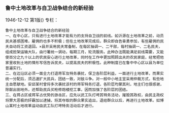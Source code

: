 ### 鲁中土地改革与自卫战争结合的新经验

1946-12-12
第1版()
专栏：

    鲁中土地改革与自卫战争结合的新经验
    一、在中心区，只有进行土地改革才能有力的支持自卫战的前线。如沂源在土地改革之前，动员民夫甚感困难，雇佣的也多不积极；但在土地改革完成后，群众即自告奋勇参加，有些雇佣的民夫自动将工资退回。×县并采用民夫常备制，在每区抽调一、二干部，每村抽调一、二名民夫，组成担架运输大队，由行署统一调动，每期三月，轮流服务。此种办法既能满足前线需要，又能使百分之九十以上的农民安心进行土地改革，同时在工作中更加照顾出夫的农民家庭，经常把他家里收到土地的情形写信告诉民夫，以提高民夫的积极性。此种制度已在鲁中中心区以县为单位普遍实行。
    二、在边沿区必须一面全力打退蒋军及特务袭扰，保卫各阶层利益，一面进行土地改革，而果实统一分配后，须迅速扩大民兵，团结一致，对敌斗争。对一般中小地主宜采用仲裁方式，有些地主自愿献地。安邱某村曾将多次袭扰该村的蒋军特务打退，各阶层均蒙其利，地主们也很感谢，除献出田地外，还帮助民兵买枪修炮楼挖工事，因而加强了各阶层的团结。
    三、在蒋占区或蒋军占优势的游击区，应先以武工队打垮其特务活动，摧毁其政权，由民主政权将罪大恶极的奸霸加以逮捕，将其夺取的群众果实追出，退给群众以后，再进行土地改革。如博山某村土地改革运动由武工队打垮特务活动后才进行。
